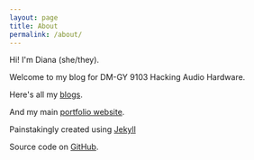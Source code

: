 ```yaml
---
layout: page
title: About
permalink: /about/
---
```


Hi! I'm Diana (she/they).

Welcome to my blog for DM-GY 9103 Hacking Audio Hardware.

Here's all my [blogs](dtosca.github.io).

And my main [portfolio website](dianatosca.com).

Painstakingly created using [Jekyll](https://jekyllrb.com/)

Source code on [GitHub](https://github.com/dtosca/audiohardware).
